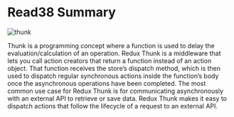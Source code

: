# Read38 Summary

![thunk](https://miro.medium.com/max/799/0*l66us_4-3WiL6af9.png)

Thunk is a programming concept where a function is used to delay the evaluation/calculation of an operation. Redux Thunk is a middleware that lets you call action creators that return a function instead of an action object. That function receives the store’s dispatch method, which is then used to dispatch regular synchronous actions inside the function’s body once the asynchronous operations have been completed. The most common use case for Redux Thunk is for communicating asynchronously with an external API to retrieve or save data. Redux Thunk makes it easy to dispatch actions that follow the lifecycle of a request to an external API.
